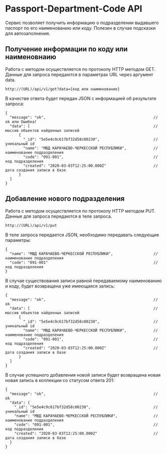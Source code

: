 # Passport-Department-Code API
Сервис позволяет получить информацию о подразделении выдавшего паспорт по его наименованию или коду. Полезен в случае подсказки для автозаполнения.

## Получение информации по коду или наименовнаию
Работа с методом осуществляется по протоколу HTTP методом GET. Данные для запроса передаются в параметрах URL через аргумент data.

    http://(URL)/api/v1/get?data={код или наименование}

В качестве ответа будет передан JSON с информацией об результате запроса:

    {
      "message": "ok",                                                // ok или Ошибка!
      "data": [                                                       // массив объектов найденных записей
          {
            "_id": "5e5e4c9c617bf32d58c00230",                        // уникальный id
            "name": "МВД КАРАЧАЕВО-ЧЕРКЕССКОЙ РЕСПУБЛИКИ",            // наименование подразделения
            "code": "091-001",                                        // код подразделения
            "created": "2020-03-03T12:25:00.000Z"                     // дата создания записи в базе
          }
      ]
    }

## Добавление нового подразделения
Работа с методом осуществляется по протоколу HTTP методом PUT. Данные для запроса передаются в теле запроса.

    http://(URL)/api/v1/put

В теле запроса передается JSON, необходимо передавать следующие параметры: 

    {
      "name": "МВД КАРАЧАЕВО-ЧЕРКЕССКОЙ РЕСПУБЛИКИ",                  // наименование подразделения
      "code": "091-001"                                               // код подразделения
    }

В случае существования записи равной передаваемому наименованию и коду, будет возвращена уже имеющаяся запись:

    {
      "message": "ok",                                                // ok
      "data": [                                                       // массив объектов найденных записей
          {
            "_id": "5e5e4c9c617bf32d58c00230",                        // уникальный id
            "name": "МВД КАРАЧАЕВО-ЧЕРКЕССКОЙ РЕСПУБЛИКИ",            // наименование подразделения
            "code": "091-001",                                        // код подразделения
            "created": "2020-03-03T12:25:00.000Z"                     // дата создания записи в базе
          }
      ]
    }

В случае успешного добавления новой записи будет возвращена новая новая запись в коллекции со статусом ответа 201:

    {
      "message": "ok",                                                // ok
      "data": {
        "_id": "5e5e4c9c617bf32d58c00230",                            // уникальный id
        "name": "МВД КАРАЧАЕВО-ЧЕРКЕССКОЙ РЕСПУБЛИКИ",                // наименование подразделения
        "code": "091-001",                                            // код подразделения
        "created": "2020-03-03T12:25:00.000Z"                         // дата создания записи в базе
      }
    }